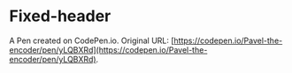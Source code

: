 # Fixed-header

A Pen created on CodePen.io. Original URL: [https://codepen.io/Pavel-the-encoder/pen/yLQBXRd](https://codepen.io/Pavel-the-encoder/pen/yLQBXRd).

